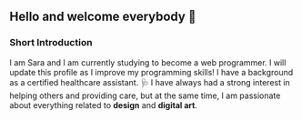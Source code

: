 ## Hello and welcome everybody 👋
### Short Introduction
I am Sara and I am currently studying to become a web programmer. I will update this profile as I improve my programming skills!
I have a background as a certified healthcare assistant. 🩺 I have always had a strong interest in helping others and providing care, but at the same time, I am passionate about everything related to **design** and **digital art**.

